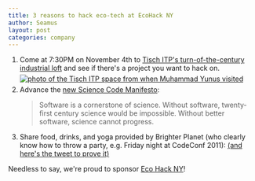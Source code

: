 ```yaml
---
title: 3 reasons to hack eco-tech at EcoHack NY
author: Seamus
layout: post
categories: company
---
```


<script language="javascript" src="http://embedtweet.com/javascripts/embed_v2.js">&nbsp;</script>

<ol>
  <li>
    Come at 7:30PM on November 4th to <a href="http://maps.google.com/maps?q=721+Broadway,new+york&amp;hl=en&amp;ll=40.729145,-73.992877&amp;spn=0.002634,0.003691&amp;sll=37.0625,-95.677068&amp;sspn=44.879582,60.46875&amp;vpsrc=0&amp;hnear=721+Broadway,+New+York,+10003&amp;t=m&amp;z=18">Tisch ITP's turn-of-the-century industrial loft</a> and see if there's a project you want to hack on.
    <br/>
    <div style="padding: 5px 0 5px 0;"><a title="photo gallery of the Tisch ITP space from when Muhammad Yunus visited" href="http://www.muhammadyunus.org/Photo-Gallery/NYU-Tisch-ITP-with-GCL/"><img src="http://www.muhammadyunus.org/images/morfeoshow/nyu_tisch_it-1527/thumbs/IMG_8569.JPG" alt="photo of the Tisch ITP space from when Muhammad Yunus visited"/></a></div>
  </li>
  <li>
    Advance the <a href="http://sciencecodemanifesto.org/">new Science Code Manifesto</a>:
    <blockquote> Software is a cornerstone of science. Without software, twenty-first century science would be impossible. Without better software, science cannot progress.</blockquote>
  </li>
  <li>
    Share food, drinks, and yoga provided by Brighter Planet (who clearly know how to throw a party, e.g. Friday night at CodeConf 2011):
    <a href="https://twitter.com/codeconf/status/56602812167102464">(and here's the tweet to prove it)</a>
  </li>
</ol>

Needless to say, we're proud to sponsor [Eco Hack NY](http://www.ecohacknyc.org/)!

